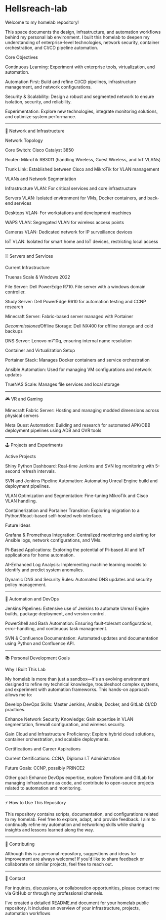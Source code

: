 # Hellsreach-lab

Welcome to my homelab repository! 

This space documents the design, infrastructure, and automation workflows behind my personal lab environment. I built this homelab to deepen my understanding of enterprise-level technologies, network security, container orchestration, and CI/CD pipeline automation.

Core Objectives

Continuous Learning: Experiment with enterprise tools, virtualization, and automation.

Automation First: Build and refine CI/CD pipelines, infrastructure management, and network configurations.

Security & Scalability: Design a robust and segmented network to ensure isolation, security, and reliability.

Experimentation: Explore new technologies, integrate monitoring solutions, and optimize system performance.



---

📡 Network and Infrastructure

Network Topology

Core Switch: Cisco Catalyst 3850

Router: MikroTik RB3011 (handling Wireless, Guest Wireless, and IoT VLANs)

Trunk Link: Established between Cisco and MikroTik for VLAN management


VLANs and Network Segmentation

Infrastructure VLAN: For critical services and core infrastructure

Servers VLAN: Isolated environment for VMs, Docker containers, and back-end services

Desktops VLAN: For workstations and development machines

WAPS VLAN: Segregated VLAN for wireless access points

Cameras VLAN: Dedicated network for IP surveillance devices

IoT VLAN: Isolated for smart home and IoT devices, restricting local access



---

🗄️ Servers and Services

Current Infrastructure

Truenas Scale & Windows 2022

File Server: Dell PowerEdge R710. File server with a windows domain controller.

Study Server: Dell PowerEdge R610 for automation testing and CCNP research

Minecraft Server: Fabric-based server managed with Portainer

*Decommissioned*Offline Storage: Dell NX400 for offline storage and cold backups

DNS Server: Lenovo m710q, ensuring internal name resolution


Container and Virtualization Setup

Portainer Stack: Manages Docker containers and service orchestration

Ansible Automation: Used for managing VM configurations and network updates

TrueNAS Scale: Manages file services and local storage



---

🎮 VR and Gaming

Minecraft Fabric Server: Hosting and managing modded dimensions across physical servers

Meta Quest Automation: Building and research for automated APK/OBB deployment pipelines using ADB and OVR tools

---

🕹️ Projects and Experiments

Active Projects

Shiny Python Dashboard: Real-time Jenkins and SVN log monitoring with 5-second refresh intervals.

SVN and Jenkins Pipeline Automation: Automating Unreal Engine build and deployment pipelines.

VLAN Optimization and Segmentation: Fine-tuning MikroTik and Cisco VLAN handling.

Containerization and Portainer Transition: Exploring migration to a Python/React-based self-hosted web interface.


Future Ideas

Grafana & Prometheus Integration: Centralized monitoring and alerting for Ansible logs, network configurations, and VMs.

Pi-Based Applications: Exploring the potential of Pi-based AI and IoT applications for home automation.

AI-Enhanced Log Analysis: Implementing machine learning models to identify and predict system anomalies.

Dynamic DNS and Security Rules: Automated DNS updates and security policy management.

---

🔧 Automation and DevOps

Jenkins Pipelines: Extensive use of Jenkins to automate Unreal Engine builds, package deployment, and version control.

PowerShell and Bash Automation: Ensuring fault-tolerant configurations, error-handling, and continuous task management.

SVN & Confluence Documentation: Automated updates and documentation using Python and Confluence API.



---

📚 Personal Development Goals

Why I Built This Lab

My homelab is more than just a sandbox—it's an evolving environment designed to refine my technical knowledge, troubleshoot complex systems, and experiment with automation frameworks. This hands-on approach allows me to:

Develop DevOps Skills: Master Jenkins, Ansible, Docker, and GitLab CI/CD practices.

Enhance Network Security Knowledge: Gain expertise in VLAN segmentation, firewall configuration, and wireless security.

Gain Cloud and Infrastructure Proficiency: Explore hybrid cloud solutions, container orchestration, and scalable deployments.


Certifications and Career Aspirations

Current Certifications: CCNA, Diploma I.T Administration

Future Goals: CCNP, possibly PRINCE2

Other goal:
Enhance DevOps expertise, explore Terraform and GitLab for managing infrastructure as code, and contribute to open-source projects related to automation and monitoring.



---

⚡ How to Use This Repository

This repository contains scripts, documentation, and configurations related to my homelab. Feel free to explore, adapt, and provide feedback. I aim to continually refine my automation and networking skills while sharing insights and lessons learned along the way.


---

🤝 Contributing

Although this is a personal repository, suggestions and ideas for improvement are always welcome! If you'd like to share feedback or collaborate on similar projects, feel free to reach out.


---

📧 Contact

For inquiries, discussions, or collaboration opportunities, please contact me via GitHub or through my professional channels.



I've created a detailed README.md document for your homelab public repository. It includes an overview of your infrastructure, projects, automation workflows

